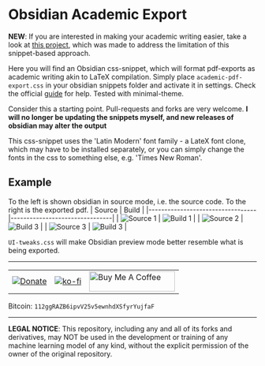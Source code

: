 # Obsidian Academic Export
**NEW**: If you are interested in making your academic writing easier, take a look at [this project](https://github.com/NicklasVraa/Latex_class_abstractions), which was made to address the limitation of this snippet-based approach.

Here you will find an Obsidian css-snippet, which will format pdf-exports as academic writing akin to LaTeX compilation. Simply place `academic-pdf-export.css` in your obsidian snippets folder and activate it in settings. Check the official [guide](https://help.obsidian.md/Extending+Obsidian/CSS+snippets) for help. Tested with minimal-theme.

Consider this a starting point. Pull-requests and forks are very welcome. **I will no longer be updating the snippets myself, and new releases of obsidian may alter the output**

This css-snippet uses the 'Latin Modern' font family - a LateX font clone, which may have to be installed separately, or you can simply change the fonts in the css to something else, e.g. 'Times New Roman'.

## Example
To the left is shown obsidian in source mode, i.e. the source code. To the right is the exported pdf.
| Source                           | Build                          |
|----------------------------------|--------------------------------|
| ![Source 1](images/source_1.png) | ![Build 1](images/build_1.png) |
| ![Source 2](images/source_2.png) | ![Build 3](images/build_2.png) |
| ![Source 3](images/source_3.png) | ![Build 3](images/build_3.png) |

`UI-tweaks.css` will make Obsidian preview mode better resemble what is being exported.

---
|  |  |  |
|--|--|--|
| [![Donate](https://img.shields.io/badge/Donate-PayPal-green.svg)](https://www.paypal.com/donate/?hosted_button_id=36S38CB4UD57J) | [![ko-fi](https://ko-fi.com/img/githubbutton_sm.svg)](https://ko-fi.com/M4M7IZK0Y) | <a href="https://www.buymeacoffee.com/nicklasvraa" target="_blank"><img src="https://cdn.buymeacoffee.com/buttons/default-orange.png" alt="Buy Me A Coffee" height="41" width="174"></a> |

Bitcoin: `112ggRAZB6ipvV25v5ewnhdXSfyrYujfaF`

---
**LEGAL NOTICE**: This repository, including any and all of its forks and derivatives, may NOT be used in the development or training of any machine learning model of any kind, without the explicit permission of the owner of the original repository.
